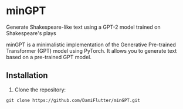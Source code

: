 # minGPT
Generate Shakespeare-like text using a GPT-2 model trained on Shakespeare's plays

minGPT is a minimalistic implementation of the Generative Pre-trained Transformer (GPT) model using PyTorch. It allows you to generate text based on a pre-trained GPT model.

## Installation

1. Clone the repository:

```shell
git clone https://github.com/DamiFlutter/minGPT.git
